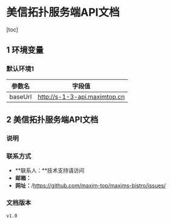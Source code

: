 # 美信拓扑服务端API文档
[toc]
## 1    环境变量


### 默认环境1
|  参数名 |  字段值 | 
|  ------ |  ------ | 
| baseUrl| http://s-1-3-api.maximtop.cn| 


## 2    美信拓扑服务端API文档


### 说明
> 




### 联系方式
- **联系人：**技术支持请访问
- **邮箱：**
- **网址：**/https://github.com/maxim-top/maxims-bistro/issues/


### 文档版本
```
v1.0
```
